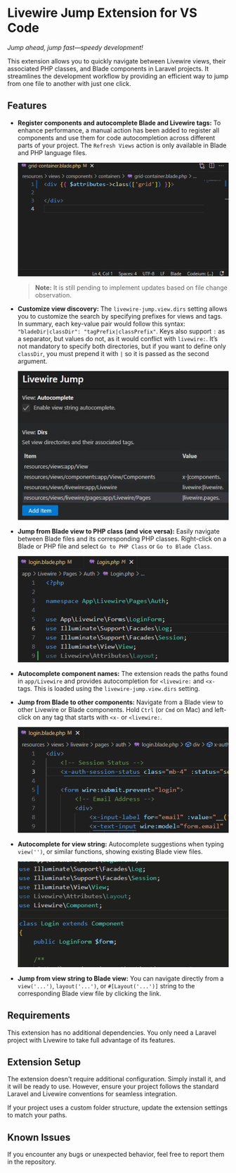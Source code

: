 # Livewire Jump Extension for VS Code

*Jump ahead, jump fast—speedy development!*

This extension allows you to quickly navigate between Livewire views, their associated PHP classes, and Blade components in Laravel projects. It streamlines the development workflow by providing an efficient way to jump from one file to another with just one click.

## Features

- **Register components and autocomplete Blade and Livewire tags:** To enhance performance, a manual action has been added to register all components and use them for code autocompletion across different parts of your project. The `Refresh Views` action is only available in Blade and PHP language files.

    ![Refresh views](https://github.com/pizcadesaber/vscode-livewire-jump/raw/HEAD/docs/images/refresh-views.gif)

    > **Note:** It is still pending to implement updates based on file change observation.

- **Customize view discovery:** The `livewire-jump.view.dirs` setting allows you to customize the search by specifying prefixes for views and tags. In summary, each key-value pair would follow this syntax: `"bladeDir|classDir": "tagPrefix|classPrefix"`. Keys also support `:` as a separator, but values do not, as it would conflict with `livewire:`. It’s not mandatory to specify both directories, but if you want to define only `classDir`, you must prepend it with `|` so it is passed as the second argument.
    
    ![view-discovery](https://github.com/pizcadesaber/vscode-livewire-jump/raw/HEAD/docs/images/view-discovery.jpg)

- **Jump from Blade view to PHP class (and vice versa):** Easily navigate between Blade files and its corresponding PHP classes. Right-click on a Blade or PHP file and select `Go to PHP Class` or `Go to Blade Class`.

    ![Go to PHP Class and View](https://github.com/pizcadesaber/vscode-livewire-jump/raw/HEAD/docs/images/view-class.gif)

- **Autocomplete component names:** The extension reads the paths found in `app/Livewire` and provides autocompletion for `<livewire:` and `<x-` tags. This is loaded using the `livewire-jump.view.dirs` setting.

- **Jump from Blade to other components:** Navigate from a Blade view to other Livewire or Blade components. Hold `Ctrl` (or `Cmd` on Mac) and left-click on any tag that starts with `<x-` or `<livewire:`.

    ![Go to component views](https://github.com/pizcadesaber/vscode-livewire-jump/raw/HEAD/docs/images/blade-links.gif)

- **Autocomplete for view string:** Autocomplete suggestions when typing `view('')`, or similar functions, showing existing Blade view files.

    ![View string](https://github.com/pizcadesaber/vscode-livewire-jump/raw/HEAD/docs/images/view-string.gif)

- **Jump from view string to Blade view:** You can navigate directly from a `view('...')`, `layout('...')`, or `#[Layout('...')]` string to the corresponding Blade view file by clicking the link.

## Requirements

This extension has no additional dependencies. You only need a Laravel project with Livewire to take full advantage of its features.

## Extension Setup

The extension doesn't require additional configuration. Simply install it, and it will be ready to use. However, ensure your project follows the standard Laravel and Livewire conventions for seamless integration.

If your project uses a custom folder structure, update the extension settings to match your paths.

## Known Issues

If you encounter any bugs or unexpected behavior, feel free to report them in the repository.
